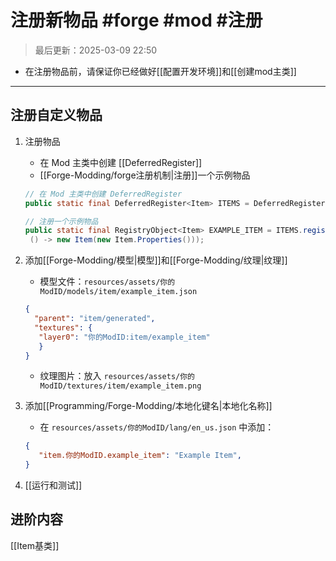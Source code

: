 # 注册新物品 #forge #mod #注册

>最后更新：2025-03-09 22:50

* 在注册物品前，请保证你已经做好[[配置开发环境]]和[[创建mod主类]]

---

## 注册自定义物品

1. 注册物品
   * 在 Mod 主类中创建 [[DeferredRegister]]
   * [[Forge-Modding/forge注册机制|注册]]一个示例物品

   ```java
   // 在 Mod 主类中创建 DeferredRegister
   public static final DeferredRegister<Item> ITEMS = DeferredRegister.create(ForgeRegistries.ITEMS, "你的ModID");

   // 注册一个示例物品
   public static final RegistryObject<Item> EXAMPLE_ITEM = ITEMS.register("example_item", 
    () -> new Item(new Item.Properties()));
    ```

2. 添加[[Forge-Modding/模型|模型]]和[[Forge-Modding/纹理|纹理]]

   * 模型文件：`resources/assets/你的ModID/models/item/example_item.json`

   ```json
   {
     "parent": "item/generated",
     "textures": {
      "layer0": "你的ModID:item/example_item"
      }
   }
   ```

   * 纹理图片：放入 `resources/assets/你的ModID/textures/item/example_item.png`

3. 添加[[Programming/Forge-Modding/本地化键名|本地化名称]]
   * 在 `resources/assets/你的ModID/lang/en_us.json` 中添加：

   ```json
   {
      "item.你的ModID.example_item": "Example Item",
   }
   ```

4. [[运行和测试]]

## 进阶内容

[[Item基类]]
